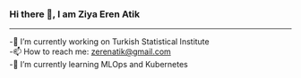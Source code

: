 ### Hi there 👋, I am Ziya Eren Atik
<hr>

<!--
**erenatikk/erenatikk** is a ✨ _special_ ✨ repository because its `README.md` (this file) appears on your GitHub profile.

Here are some ideas to get you started:

- 🔭 I’m currently working on Turkish Statistical Institute
- 📫 How to reach me: zerenatik@gmail.com
-->
-🔭 I’m currently working on Turkish Statistical Institute <br>
-📫 How to reach me: zerenatik@gmail.com <br>
-🌱 I’m currently learning MLOps and Kubernetes

